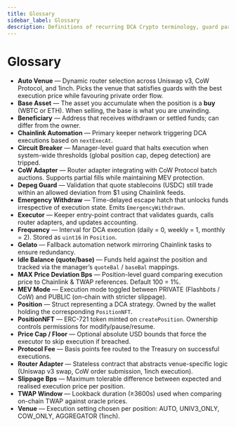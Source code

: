 ```yaml
---
title: Glossary
sidebar_label: Glossary
description: Definitions of recurring DCA Crypto terminology, guard parameters, and contract components.
---
```


# Glossary

- **Auto Venue** — Dynamic router selection across Uniswap v3, CoW Protocol, and 1inch. Picks the venue that satisfies guards with the best execution price while favouring private order flow.
- **Base Asset** — The asset you accumulate when the position is a **buy** (WBTC or ETH). When selling, the base is what you are unwinding.
- **Beneficiary** — Address that receives withdrawn or settled funds; can differ from the owner.
- **Chainlink Automation** — Primary keeper network triggering DCA executions based on `nextExecAt`.
- **Circuit Breaker** — Manager-level guard that halts execution when system-wide thresholds (global position cap, depeg detection) are tripped.
- **CoW Adapter** — Router adapter integrating with CoW Protocol batch auctions. Supports partial fills while maintaining MEV protection.
- **Depeg Guard** — Validation that quote stablecoins (USDC) still trade within an allowed deviation from $1 using Chainlink feeds.
- **Emergency Withdraw** — Time-delayed escape hatch that unlocks funds irrespective of execution state. Emits `EmergencyWithdrawn`.
- **Executor** — Keeper entry-point contract that validates guards, calls router adapters, and updates accounting.
- **Frequency** — Interval for DCA execution (daily = 0, weekly = 1, monthly = 2). Stored as `uint16` in `Position`.
- **Gelato** — Fallback automation network mirroring Chainlink tasks to ensure redundancy.
- **Idle Balance (quote/base)** — Funds held against the position and tracked via the manager’s `quoteBal` / `baseBal` mappings.
- **MAX Price Deviation Bps** — Position-level guard comparing execution price to Chainlink & TWAP references. Default 100 = 1%.
- **MEV Mode** — Execution mode toggled between PRIVATE (Flashbots / CoW) and PUBLIC (on-chain with stricter slippage).
- **Position** — Struct representing a DCA strategy. Owned by the wallet holding the corresponding `PositionNFT`.
- **PositionNFT** — ERC-721 token minted on `createPosition`. Ownership controls permissions for modify/pause/resume.
- **Price Cap / Floor** — Optional absolute USD bounds that force the executor to skip execution if breached.
- **Protocol Fee** — Basis points fee routed to the Treasury on successful executions.
- **Router Adapter** — Stateless contract that abstracts venue-specific logic (Uniswap v3 swap, CoW order submission, 1inch execution).
- **Slippage Bps** — Maximum tolerable difference between expected and realised execution price per position.
- **TWAP Window** — Lookback duration (≥3600s) used when comparing on-chain TWAP against oracle prices.
- **Venue** — Execution setting chosen per position: AUTO, UNIV3_ONLY, COW_ONLY, AGGREGATOR (1inch).

